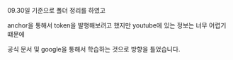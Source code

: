 09.30일 기준으로 폴더 정리를 하였고

anchor을 통해서 token을 발행해보려고 했지만 youtube에 있는 정보는 너무 어렵기 떄문에

공식 문서 및 google을 통해서 학습하는 것으로 방향을 틀었습니다.
